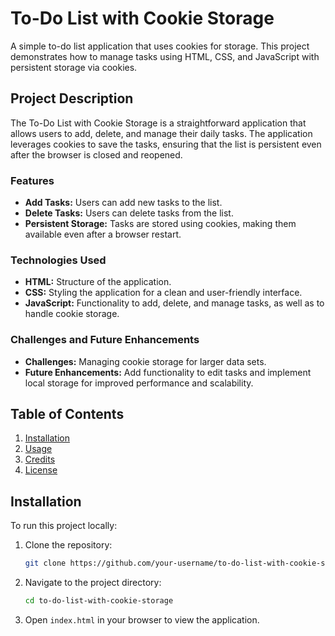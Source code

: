 # To-Do List with Cookie Storage

A simple to-do list application that uses cookies for storage. This project demonstrates how to manage tasks using HTML, CSS, and JavaScript with persistent storage via cookies.

## Project Description

The To-Do List with Cookie Storage is a straightforward application that allows users to add, delete, and manage their daily tasks. The application leverages cookies to save the tasks, ensuring that the list is persistent even after the browser is closed and reopened.

### Features
- **Add Tasks:** Users can add new tasks to the list.
- **Delete Tasks:** Users can delete tasks from the list.
- **Persistent Storage:** Tasks are stored using cookies, making them available even after a browser restart.

### Technologies Used
- **HTML:** Structure of the application.
- **CSS:** Styling the application for a clean and user-friendly interface.
- **JavaScript:** Functionality to add, delete, and manage tasks, as well as to handle cookie storage.

### Challenges and Future Enhancements
- **Challenges:** Managing cookie storage for larger data sets.
- **Future Enhancements:** Add functionality to edit tasks and implement local storage for improved performance and scalability.
  
## Table of Contents
1. [Installation](#installation)
2. [Usage](#usage)
3. [Credits](#credits)
4. [License](#license)


## Installation

To run this project locally:

1. Clone the repository:
    ```bash
    git clone https://github.com/your-username/to-do-list-with-cookie-storage.git
    ```

2. Navigate to the project directory:
    ```bash
    cd to-do-list-with-cookie-storage
    ```

3. Open `index.html` in your browser to view the application.
